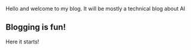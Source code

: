 
Hello and welcome to my blog. 
It will be mostly a technical blog about AI


## Blogging is fun!

Here it starts!


